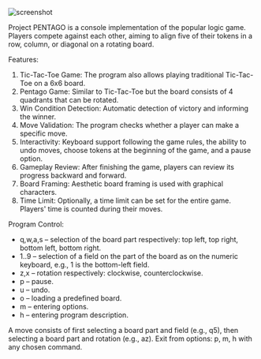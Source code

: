 
![screenshot](https://github.com/MBurdziej/Pentago_game/assets/108184079/98695ef1-9567-43c5-8fa9-c1605690a0fc)


Project PENTAGO is a console implementation of the popular logic game. Players compete against each other, aiming to align five of their tokens in a row, column, or diagonal on a rotating board.

Features:
1. Tic-Tac-Toe Game: The program also allows playing traditional Tic-Tac-Toe on a 6x6 board.
2. Pentago Game: Similar to Tic-Tac-Toe but the board consists of 4 quadrants that can be rotated.
3. Win Condition Detection: Automatic detection of victory and informing the winner.
4. Move Validation: The program checks whether a player can make a specific move.
5. Interactivity: Keyboard support following the game rules, the ability to undo moves, choose tokens at the beginning of the game, and a pause option.
6. Gameplay Review: After finishing the game, players can review its progress backward and forward.
7. Board Framing: Aesthetic board framing is used with graphical characters.
8. Time Limit: Optionally, a time limit can be set for the entire game. Players' time is counted during their moves.

Program Control:
- q,w,a,s – selection of the board part respectively: top left, top right, bottom left, bottom right.
- 1..9 – selection of a field on the part of the board as on the numeric keyboard, e.g., 1 is the bottom-left field.
- z,x – rotation respectively: clockwise, counterclockwise.
- p – pause.
- u – undo.
- o – loading a predefined board.
- m – entering options.
- h – entering program description.

A move consists of first selecting a board part and field (e.g., q5), then selecting a board part and rotation (e.g., az). Exit from options: p, m, h with any chosen command.
